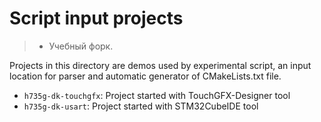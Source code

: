 # Script input projects

> - Учебный форк.

Projects in this directory are demos used by experimental script, an input location for parser and automatic generator of CMakeLists.txt file.

- `h735g-dk-touchgfx`: Project started with TouchGFX-Designer tool
- `h735g-dk-usart`: Project started with STM32CubeIDE tool
